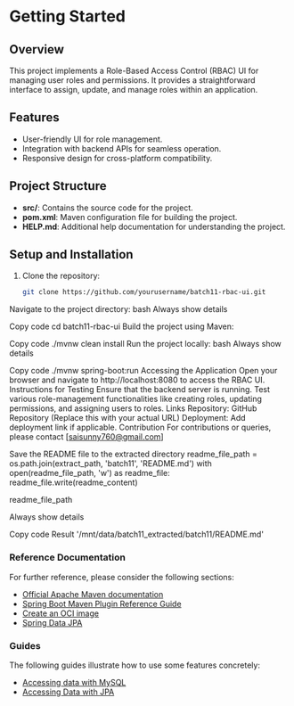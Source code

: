 
# Getting Started

## Overview
This project implements a Role-Based Access Control (RBAC) UI for managing user roles and permissions. It provides a straightforward interface to assign, update, and manage roles within an application.

## Features
- User-friendly UI for role management.
- Integration with backend APIs for seamless operation.
- Responsive design for cross-platform compatibility.

## Project Structure
- **src/**: Contains the source code for the project.
- **pom.xml**: Maven configuration file for building the project.
- **HELP.md**: Additional help documentation for understanding the project.

## Setup and Installation
1. Clone the repository:
   ```bash
   git clone https://github.com/yourusername/batch11-rbac-ui.git
Navigate to the project directory:
bash
Always show details

Copy code
cd batch11-rbac-ui
Build the project using Maven:


Copy code
./mvnw clean install
Run the project locally:
bash
Always show details

Copy code
./mvnw spring-boot:run
Accessing the Application
Open your browser and navigate to http://localhost:8080 to access the RBAC UI.
Instructions for Testing
Ensure that the backend server is running.
Test various role-management functionalities like creating roles, updating permissions, and assigning users to roles.
Links
Repository: GitHub Repository (Replace this with your actual URL)
Deployment: Add deployment link if applicable.
Contribution
For contributions or queries, please contact [saisunny760@gmail.com]

Save the README file to the extracted directory
readme_file_path = os.path.join(extract_path, 'batch11', 'README.md') with open(readme_file_path, 'w') as readme_file: readme_file.write(readme_content)

readme_file_path

Always show details

Copy code
Result
'/mnt/data/batch11_extracted/batch11/README.md'

### Reference Documentation
For further reference, please consider the following sections:

* [Official Apache Maven documentation](https://maven.apache.org/guides/index.html)
* [Spring Boot Maven Plugin Reference Guide](https://docs.spring.io/spring-boot/docs/3.2.5/maven-plugin/reference/html/)
* [Create an OCI image](https://docs.spring.io/spring-boot/docs/3.2.5/maven-plugin/reference/html/#build-image)
* [Spring Data JPA](https://docs.spring.io/spring-boot/docs/3.2.5/reference/htmlsingle/index.html#data.sql.jpa-and-spring-data)

### Guides
The following guides illustrate how to use some features concretely:

* [Accessing data with MySQL](https://spring.io/guides/gs/accessing-data-mysql/)
* [Accessing Data with JPA](https://spring.io/guides/gs/accessing-data-jpa/)


